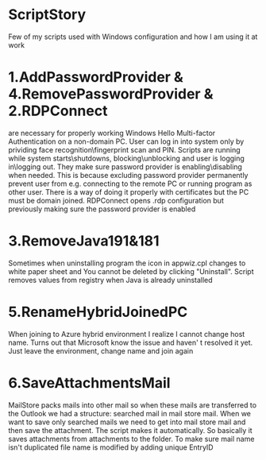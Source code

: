 # ScriptStory
Few of my scripts used with Windows configuration and how I am using it at work

# 1.AddPasswordProvider & 4.RemovePasswordProvider & 2.RDPConnect
are necessary for properly working Windows Hello Multi-factor Authentication on a non-domain PC. User can log in into system only by prividing face recognition\fingerprint scan and PIN. Scripts are running while system starts\shutdowns, blocking\unblocking and user is logging in\logging out. They make sure password provider is enabling\disabling when needed. This is because excluding password provider permanently prevent user from e.g. connecting to the remote PC or running program as other user. There is a way of doing it properly with certificates but the PC must be domain joined.
RDPConnect opens .rdp configuration but previously making sure the password provider is enabled

# 3.RemoveJava191&181
Sometimes when uninstalling program the icon in appwiz.cpl changes to white paper sheet and You cannot be deleted by clicking "Uninstall". Script removes values from registry when Java is already uninstalled

# 5.RenameHybridJoinedPC
When joining to Azure hybrid environment I realize I cannot change host name. Turns out that Microsoft know the issue and haven' t resolved it yet. Just leave the environment, change name and join again 

# 6.SaveAttachmentsMail
MailStore packs mails into other mail so when these mails are transferred to the Outlook we had a structure: searched mail in mail store mail. When we want to save only searched mails we need to get into mail store mail and then save the attachment. The script makes it automatically. So basically it saves attachments from attachments to the folder. To make sure mail name isn't duplicated file name is modified by adding unique EntryID
